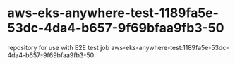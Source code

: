 # aws-eks-anywhere-test-1189fa5e-53dc-4da4-b657-9f69bfaa9fb3-50
repository for use with E2E test job aws-eks-anywhere-test:1189fa5e-53dc-4da4-b657-9f69bfaa9fb3-50

